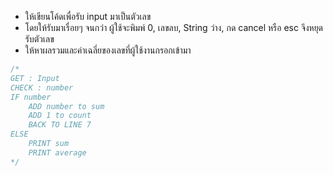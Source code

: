 - ให้เขียนโค้ดเพื่อรับ input มาเป็นตัวเลข
- โดยให้รับมาเรื่อยๆ จนกว่า ผู้ใช้จะพิมพ์ 0, เลขลบ, String ว่าง, กด cancel หรือ esc จึงหยุดรับตัวเลข
- ให้หาผลรวมและค่าเฉลี่ยของเลขที่ผู้ใช้งานกรอกเข้ามา

```js
/*
GET : Input
CHECK : number
IF number
    ADD number to sum
    ADD 1 to count
    BACK TO LINE 7 
ELSE
    PRINT sum
    PRINT average
*/ 




```